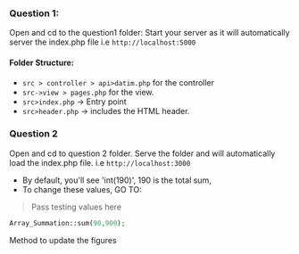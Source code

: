 ### Question 1:
Open and cd to the question1 folder:
Start your server as it will automatically server the index.php file i.e 
``http://localhost:5000``

#### Folder Structure:
- `src > controller > api>datim.php` for the controller
- `src->view > pages.php` for the view.
- `src>index.php` -> Entry point
- `src>header.php` -> includes the HTML header.
### Question 2
Open and cd to question 2 folder.
Serve the folder and will automatically load the index.php file.
i.e ``http://localhost:3000``
- By default, you'll see 'int(190)', 190 is the total sum,
- To change these values, GO TO:

> Pass testing values here
```php 
Array_Summation::sum(90,900);
```
Method to update the figures
